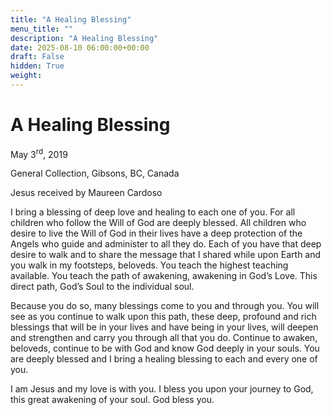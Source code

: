 ```yaml
---
title: "A Healing Blessing"
menu_title: ""
description: "A Healing Blessing"
date: 2025-08-10 06:00:00+00:00
draft: False
hidden: True
weight:
---
```

# A Healing Blessing

May 3<sup>rd</sup>, 2019

General Collection, Gibsons, BC, Canada

Jesus received by Maureen Cardoso

I bring a blessing of deep love and healing to each one of you. For all children who follow the Will of God are deeply blessed. All children who desire to live the Will of God in their lives have a deep protection of the Angels who guide and administer to all they do. Each of you have that deep desire to walk and to share the message that I shared while upon Earth and you walk in my footsteps, beloveds. You teach the highest teaching available. You teach the path of awakening, awakening in God’s Love. This direct path, God’s Soul to the individual soul.

Because you do so, many blessings come to you and through you. You will see as you continue to walk upon this path, these deep, profound and rich blessings that will be in your lives and have being in your lives, will deepen and strengthen and carry you through all that you do. Continue to awaken, beloveds, continue to be with God and know God deeply in your souls. You are deeply blessed and I bring a healing blessing to each and every one of you.

I am Jesus and my love is with you. I bless you upon your journey to God, this great awakening of your soul. God bless you.
